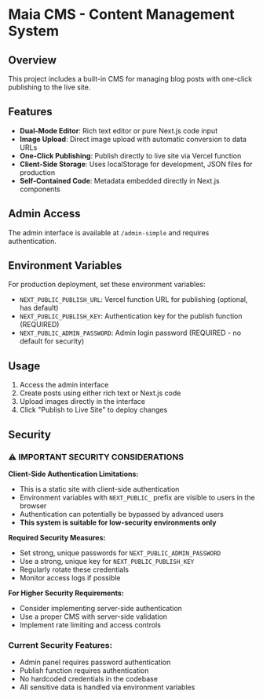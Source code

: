 # Maia CMS - Content Management System

## Overview

This project includes a built-in CMS for managing blog posts with one-click publishing to the live site.

## Features

- **Dual-Mode Editor**: Rich text editor or pure Next.js code input
- **Image Upload**: Direct image upload with automatic conversion to data URLs
- **One-Click Publishing**: Publish directly to live site via Vercel function
- **Client-Side Storage**: Uses localStorage for development, JSON files for production
- **Self-Contained Code**: Metadata embedded directly in Next.js components

## Admin Access

The admin interface is available at `/admin-simple` and requires authentication.

## Environment Variables

For production deployment, set these environment variables:

- `NEXT_PUBLIC_PUBLISH_URL`: Vercel function URL for publishing (optional, has default)
- `NEXT_PUBLIC_PUBLISH_KEY`: Authentication key for the publish function (REQUIRED)
- `NEXT_PUBLIC_ADMIN_PASSWORD`: Admin login password (REQUIRED - no default for security)

## Usage

1. Access the admin interface
2. Create posts using either rich text or Next.js code
3. Upload images directly in the interface
4. Click "Publish to Live Site" to deploy changes

## Security

### ⚠️ IMPORTANT SECURITY CONSIDERATIONS

**Client-Side Authentication Limitations:**
- This is a static site with client-side authentication
- Environment variables with `NEXT_PUBLIC_` prefix are visible to users in the browser
- Authentication can potentially be bypassed by advanced users
- **This system is suitable for low-security environments only**

**Required Security Measures:**
- Set strong, unique passwords for `NEXT_PUBLIC_ADMIN_PASSWORD`
- Use a strong, unique key for `NEXT_PUBLIC_PUBLISH_KEY`
- Regularly rotate these credentials
- Monitor access logs if possible

**For Higher Security Requirements:**
- Consider implementing server-side authentication
- Use a proper CMS with server-side validation
- Implement rate limiting and access controls

### Current Security Features:
- Admin panel requires password authentication
- Publish function requires authentication
- No hardcoded credentials in the codebase
- All sensitive data is handled via environment variables
